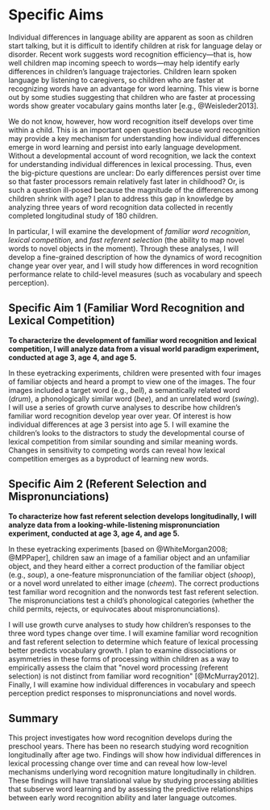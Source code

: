 
Specific Aims
========================================================================

Individual differences in language ability are apparent as soon as
children start talking, but it is difficult to identify children at risk
for language delay or disorder. Recent work suggests word recognition
efficiency—that is, how well children map incoming speech to words—may
help identify early differences in children’s language trajectories.
Children learn spoken language by listening to caregivers, so children
who are faster at recognizing words have an advantage for word learning.
This view is borne out by some studies suggesting that children who are
faster at processing words show greater vocabulary gains months later
[e.g., @Weisleder2013].

We do not know, however, how word recognition itself develops over time
within a child. This is an important open question because word
recognition may provide a key mechanism for understanding how individual
differences emerge in word learning and persist into early language
development. Without a developmental account of word recognition, we
lack the context for understanding individual differences in lexical
processing. Thus, even the big-picture questions are unclear: Do early
differences persist over time so that faster processors remain
relatively fast later in childhood? Or, is such a question ill-posed
because the magnitude of the differences among children shrink with age?
I plan to address this gap in knowledge by analyzing three years of word
recognition data collected in recently completed longitudinal study of
180 children.

In particular, I will examine the development of *familiar word
recognition*, *lexical competition,* and *fast referent selection* (the
ability to map novel words to novel objects in the moment). Through
these analyses, I will develop a fine-grained description of how the
dynamics of word recognition change year over year, and I will study how
differences in word recognition performance relate to child-level
measures (such as vocabulary and speech perception). 

Specific Aim 1 (Familiar Word Recognition and Lexical Competition)
------------------------------------------------------------------------

**To characterize the development of familiar word recognition and
lexical competition, I will analyze data from a visual world paradigm
experiment, conducted at age 3, age 4, and age 5.**

In these eyetracking experiments, children were presented with four
images of familiar objects and heard a prompt to view one of the images.
The four images included a target word (e.g., *bell*), a semantically
related word (*drum*), a phonologically similar word (*bee*), and an
unrelated word (*swing*). I will use a series of growth curve analyses
to describe how children’s familiar word recognition develop year over
year. Of interest is how individual differences at age 3 persist into
age 5. I will examine the children’s looks to the distractors to study
the developmental course of lexical competition from similar sounding
and similar meaning words. Changes in sensitivity to competing words can
reveal how lexical competition emerges as a byproduct of learning new
words.

Specific Aim 2 (Referent Selection and Mispronunciations)
-----------------------------------------------------------------------

**To characterize how fast referent selection develops longitudinally, I
will analyze data from a looking-while-listening mispronunciation
experiment, conducted at age 3, age 4, and age 5.**

In these eyetracking experiments [based on @WhiteMorgan2008;
@MPPaper], children saw an image of a familiar object and an unfamiliar
object, and they heard either a correct production of the familiar
object (e.g., *soup*), a one-feature mispronunciation of the familiar
object (*shoop*), or a novel word unrelated to either image (*cheem*).
The correct productions test familiar word recognition and the nonwords
test fast referent selection. The mispronunciations test a child’s
phonological categories (whether the child permits, rejects, or
equivocates about mispronunciations).

I will use growth curve analyses to study how children’s responses to
the three word types change over time. I will examine familiar word
recognition and fast referent selection to determine which feature of
lexical processing better predicts vocabulary growth. I plan to examine
dissociations or asymmetries in these forms of processing within
children as a way to empirically assess the claim that "novel word
processing (referent selection) is not distinct from familiar word
recognition" [@McMurray2012]. Finally, I will examine how individual
differences in vocabulary and speech perception predict responses to
mispronunciations and novel words.

Summary
------------------------------------------------------------------------

This project investigates how word recognition develops during the
preschool years. There has been no research studying word recognition
longitudinally after age two. Findings will show how individual
differences in lexical processing change over time and can reveal how
low-level mechanisms underlying word recognition mature longitudinally
in children. These findings will have translational value by studying
processing abilities that subserve word learning and by assessing the
predictive relationships between early word recognition ability and
later language outcomes.
